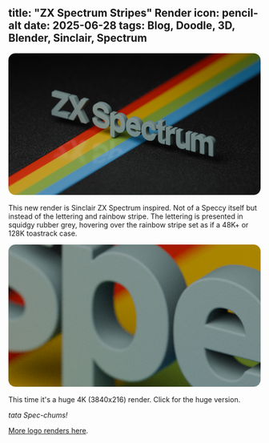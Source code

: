 title: "ZX Spectrum Stripes" Render
icon: pencil-alt
date: 2025-06-28
tags: Blog, Doodle, 3D, Blender, Sinclair, Spectrum
----

<!-- begin summary -->

<a href="../doodles/logos/spectrum-stripes.png">
    <img style="border-radius: 1em" src="../doodles/logos/thumbs/spectrum-stripes.png">
</a>

This new render is Sinclair ZX Spectrum inspired. Not of a Speccy itself but instead of the lettering and rainbow stripe. The lettering is presented in squidgy rubber grey, hovering over the rainbow stripe set as if a 48K+ or 128K toastrack case.

<a href="../doodles/logos/spectrum-stripes.png">
    <img style="border-radius: 1em" src="../doodles/logos/thumbs/spectrum-stripes-zoomed.png">
</a>

This time it's a huge 4K (3840x216) render. Click for the huge version.

_tata Spec-chums!_

[More logo renders here](../doodles/logos.html).

<!-- end summary -->
